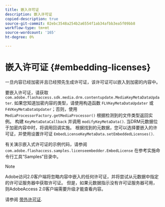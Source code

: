 ```yaml
---
title: 嵌入许可证
description: 嵌入许可证
copied-description: true
source-git-commit: 02ebc3548a254b2a6554f1ab34afbb3ea5f09bb8
workflow-type: tm+mt
source-wordcount: '165'
ht-degree: 0%

---
```


# 嵌入许可证 {#embedding-licenses}

一旦内容已经加密并且已经预先生成许可证，该许可证可以嵌入到加密的内容中。

要嵌入许可证，请获取 `com.adobe.flashaccess.sdk.media.drm.contentupdate.MediaKeyMetaDataUpdater`. 如果您知道加密内容的类型，请使用构造函数 `FLVKeyMetaDataUpdater` 或 `F4VKeyMetaDataUpdater`；否则，使用 `MediaProcessorFactory.getMediaProcessor()` 根据检测到的文件类型返回实例。 构建 `KeyMetaDataCallback` 并调用 `modifyKeyMetaData()`. 当DRM元数据位于加密内容中时，将调用回调实施。 根据找到的元数据，您可以选择要嵌入的许可证，并使用设置许可证 `EmbedLicenseKeyMetaData.setEmbeddedLicenses()`.

有关演示嵌入式许可证的示例代码，请参阅 `com.adobe.flashaccess.samples.licenseembedder.EmbedLicense` 在参考实施命令行工具“Samples”目录中。

>[!NOTE]
>
>Adobe访问2.0客户端将忽略内容中嵌入的任何许可证，并将尝试从元数据中指定的许可证服务器中获取许可证。 但是，如果元数据指示没有许可证服务器可用，则AdobeAccess 2.0客户端需要升级才能查看内容。

请参阅 [带外许可证](../../aaxs-protecting-content/content-introduction/packaging-options/content-out-of-band-licenses.md).
